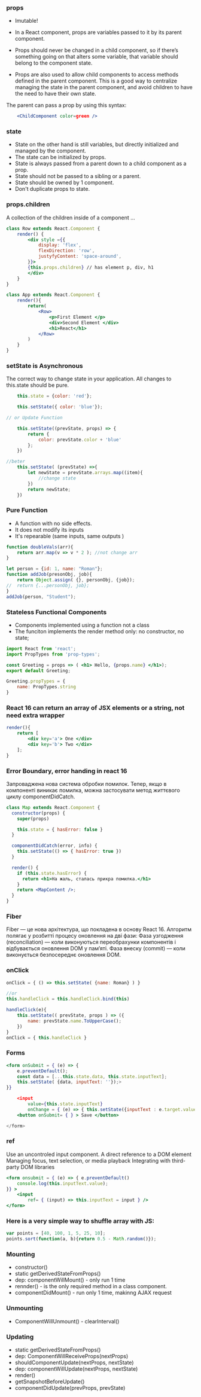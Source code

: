 ### props 
- Imutable!
- In a React component, props are variables passed to it by its parent component.
- Props should never be changed in a child component, so if there’s something going on that alters some variable, that variable should belong to the component state.

- Props are also used to allow child components to access methods defined in the parent component. This is a good way to centralize managing the state in the parent component, and avoid children to have the need to have their own state.

The parent can pass a prop by using this syntax:
```jsx 
	<ChildComponent color=green />
```

### state

- State on the other hand is still variables, but directly initialized and managed by the component.
- The state can be initialized by props.
- State is always passed from a parent down to a child component as a prop.
- State should not be passed to a sibling or a parent.
- State should be owned by 1 component. 
- Don't duplicate props to state.

### props.children
A collection of the children inside of a component ... 

```jsx
class Row extends React.Component {
	render() {
		<div style ={{
			display: 'flex',
			flexDirection: 'row',
			justyfyContent: 'space-around',
		}}>
		{this.props.children} // has element p, div, h1 
		</div> 
	}
}

class App extends React.Component {
	render(){
		return(
			<Row>
				<p>First Element </p>
				<div>Second Element </div>
				<h1>React</h1>
			</Row>
		)
	}
}
```
### setState is Asynchronous 
The correct way to change state in your application.
All changes to this.state should be pure.
```jsx
	this.state = {color: 'red'};

	this.setState({ color: 'blue'});

// or Update Function 

	this.setState((prevState, props) => {
		return {
			color: prevState.color + 'blue'
		};
	})

//beter
	this.setState( (prevState) =>{
		let newState = prevState.arrays.map((item){
			//change state 
		})
		return newState;
	})
```

### Pure Function 
- A function with no side effects.
- It does not modify its inputs
- It's repearable (same inputs, same outputs )

```javascript
function doubleVals(arr){
	return arr.map(v => v * 2 ); //not change arr
}

let person = {id: 1, name: "Roman"};
function addJob(presonObj, job){
	return Object.assign( {}, personObj, {job});
//  return {...personObj, job};
}
addJob(person, "Student");
```

### Stateless Functional Components 
- Components implemented using a function not a class
- The funciton implements the render method only: no constructor, no state;

```jsx 
import React from 'react';
import PropTypes from 'prop-types';

const Greeting = props => ( <h1> Hello, {props.name} </h1>);
export default Greeting;

Greeting.propTypes = {
	name: PropTypes.string
}
```

### React 16 can return an array of JSX elements or a string, not need extra wrapper 
```jsx
render(){
	return [
		<div key='a'> One </div> 
		<div key='b'> Two </div> 
	];
}
```

### Error Boundary, error handing in react 16
Запроваджена нова система обробки помилок. Тепер, якщо в компоненті виникає помилка, можна застосувати метод життєвого циклу componentDidCatch.
```jsx 
class Map extends React.Component {
  constructor(props) {
    super(props)

    this.state = { hasError: false }
  }

  componentDidCatch(error, info) {
    this.setState(() => { hasError: true })
  }

  render() {
    if (this.state.hasError) {
      return <h1>На жаль, сталась прикра помилка.</h1>
    }
    return <MapContent />;
  }
}
```

### Fiber
Fiber — це нова архітектура, що покладена в основу React 16.
Алгоритм полягає у розбитті процесу оновлення на дві фази:
Фаза узгодження (reconciliation) — коли виконуються переобрахунки компонентів і відбувається оновлення DOM у пам’яті.
Фаза внеску (commit) — коли виконується безпосереднє оновлення DOM.

### onClick
```jsx 
onClick = { () => this.setState( {name: Roman} ) }

//or 
this.handleClick = this.handleClick.bind(this)

handleClick(e){
	this.setState(( prevState, props ) => ({
		name: prevState.name.ToUpperCase();
	})
}
onClick = { this.handleClick }
```

### Forms 
```jsx 
<form onSubmit = { (e) => {
	e.preventDefault();
	const data = [...this.state.data, this.state.inputText];
	this.setState( {data, inputText: ''});>
}}

	<input 
		value={this.state.inputText} 
		onChange = { (e) => { this.setState({inputText : e.target.value }) }} />
	<button onSubmit= { } > Save </button> 

</form> 
```
### ref 
Use an uncontroled input component.
A direct reference to a DOM element
Managing focus, text selection, or media playback 
Integrating with third-party DOM libraries 
```jsx
<form onsubmit = { (e) => { e.preventDefault() 
	console.log(this.inputText.value);
}} >
	<input
		ref= { (input) => this.inputText = input } />
</form>
```
### Here is a very simple way to shuffle array with JS:

```javascript
var points = [40, 100, 1, 5, 25, 10];
points.sort(function(a, b){return 0.5 - Math.random()});
```


### Mounting 
- constructor()
- static getDerivedStateFromProps()
- dep: componentWillMount() - only run 1 time 
- rennder() - is the only required method in a class component.
- componentDidMount() - run only 1 time, makinng AJAX request

### Unmounting 
- ComponentWillUnmount() - clearInterval()

### Updating
- static getDerivedStateFromProps()
- dep: ComponentWillReceiveProps(nextProps)
- shouldComponentUpdate(nextProps, nextState)
- dep: componentWillUpdate(nextProps, nextState)
- render()
- getSnapshotBeforeUpdate()
- componentDidUpdate(prevProps, prevState)

